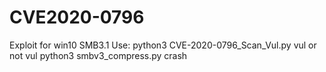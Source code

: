 # CVE2020-0796
Exploit for win10 SMB3.1
Use:
python3 CVE-2020-0796_Scan_Vul.py <ip>
vul or not vul
python3 smbv3_compress.py <ip>
crash

